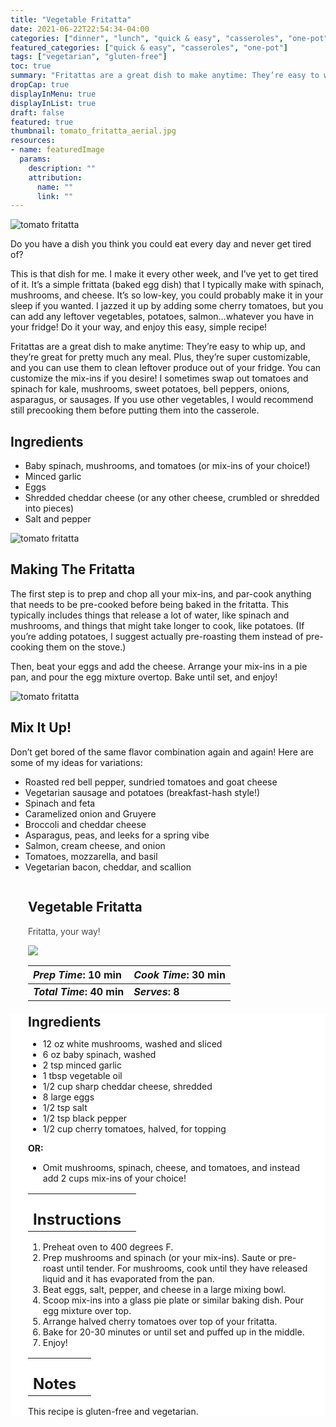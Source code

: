```yaml
---
title: "Vegetable Fritatta"
date: 2021-06-22T22:54:34-04:00
categories: ["dinner", "lunch", "quick & easy", "casseroles", "one-pot"]
featured_categories: ["quick & easy", "casseroles", "one-pot"]
tags: ["vegetarian", "gluten-free"]
toc: true
summary: "Fritattas are a great dish to make anytime: They’re easy to whip up, and they’re great for pretty much any meal. Plus, they’re super customizable, and you can use them to clean leftover produce out of your fridge. You can customize the mix-ins if you desire!"
dropCap: true
displayInMenu: true
displayInList: true
draft: false
featured: true
thumbnail: tomato_fritatta_aerial.jpg
resources:
- name: featuredImage
  params:
    description: ""
    attribution:
      name: ""
      link: ""
---
```



![tomato fritatta](../../tomato_fritatta_aerial.jpg)

Do you have a dish you think you could eat every day and never get tired of?

This is that dish for me. I make it every other week, and I’ve yet to get tired of it. It’s a simple frittata (baked egg dish) that I typically make with spinach, mushrooms, and cheese. It’s so low-key, you could probably make it in your sleep if you wanted. I jazzed it up by adding some cherry tomatoes, but you can add any leftover vegetables, potatoes, salmon…whatever you have in your fridge! Do it your way, and enjoy this easy, simple recipe!

Fritattas are a great dish to make anytime: They’re easy to whip up, and they’re great for pretty much any meal. Plus, they’re super customizable, and you can use them to clean leftover produce out of your fridge. You can customize the mix-ins if you desire! I sometimes swap out tomatoes and spinach for kale, mushrooms, sweet potatoes, bell peppers, onions, asparagus, or sausages. If you use other vegetables, I would recommend still precooking them before putting them into the casserole.

## Ingredients

- Baby spinach, mushrooms, and tomatoes (or mix-ins of your choice!)
- Minced garlic
- Eggs
- Shredded cheddar cheese (or any other cheese, crumbled or shredded into pieces)
- Salt and pepper


![tomato fritatta](../../tomato_fritatta.jpeg)

## Making The Fritatta

The first step is to prep and chop all your mix-ins, and par-cook anything that needs to be pre-cooked before being baked in the fritatta. This typically includes things that release a lot of water, like spinach and mushrooms, and things that might take longer to cook, like potatoes. (If you’re adding potatoes, I suggest actually pre-roasting them instead of pre-cooking them on the stove.)

Then, beat your eggs and add the cheese. Arrange your mix-ins in a pie pan, and pour the egg mixture overtop. Bake until set, and enjoy!

![tomato fritatta](../../tomato_fritatta_sliced.jpeg)

## Mix It Up!

Don’t get bored of the same flavor combination again and again! Here are some of my ideas for variations:

- Roasted red bell pepper, sundried tomatoes and goat cheese
- Vegetarian sausage and potatoes (breakfast-hash style!)
- Spinach and feta
- Caramelized onion and Gruyere
- Broccoli and cheddar cheese
- Asparagus, peas, and leeks for a spring vibe
- Salmon, cream cheese, and onion
- Tomatoes, mozzarella, and basil
- Vegetarian bacon, cheddar, and scallion

<div class = "bg-pink-100 dark:bg-gray-700"  id = "recipe"> 
<div class = "bg-pink-100 dark:bg-gray-700"  style = "padding-left:2em; margin-top:0; margin-bottom:0;">

<div style="display:grid; align-items:start; justify-content:space-between; padding-right:2em" class="grid-cols-2 gap-2 md:gap-4 lg:gap-8 xl:gap-12"><div class = "mb-8"><h2>Vegetable Fritatta</h2><p style = "font-weight: 300;">Fritatta, your way!</p></div><img src="../../tomato_fritatta_aerial.jpg"  class="w-full h-auto mx-auto"> </div>

| _Prep Time_: 10 min  | _Cook Time_: 30 min  |
| :--- | :--- |
| **_Total Time_: 40 min** | **_Serves_: 8**  |

</div>
<div style="background-color: white; padding-left:2em; padding-right:2em; border-width:3px; border-color:lavenderblush; margin-top:0;">
 <div><h2 style = "margin-top:1em; margin-bottom:0;" >Ingredients</h2></div>

- 12 oz white mushrooms, washed and sliced
- 6 oz baby spinach, washed
- 2 tsp minced garlic
- 1 tbsp vegetable oil
- 1/2 cup sharp cheddar cheese, shredded
- 8 large eggs
- 1/2 tsp salt
- 1/2 tsp black pepper
- 1/2 cup cherry tomatoes, halved, for topping

**OR:** 

- Omit mushrooms, spinach, cheese, and tomatoes, and instead add 2 cups mix-ins of your choice!

|   |    |
| :--- | :--- |
| <div><h2 style = "margin-top:1em; margin-bottom:0;" >Instructions</h2></div>|   |

1. Preheat oven to 400 degrees F.
2. Prep mushrooms and spinach (or your mix-ins). Saute or pre-roast until tender. For mushrooms, cook until they have released liquid and it has evaporated from the pan.
3. Beat eggs, salt, pepper, and cheese in a large mixing bowl.
4. Scoop mix-ins into a glass pie plate or similar baking dish. Pour egg mixture over top.
5. Arrange halved cherry tomatoes over top of your fritatta.
6. Bake for 20-30 minutes or until set and puffed up in the middle.
7. Enjoy!

|   |    |
| :--- | :--- |
| <div><h2 style = "margin-top:1em; margin-bottom:0;" >Notes</h2></div>|   |

This recipe is gluten-free and vegetarian.

</div>
</div>